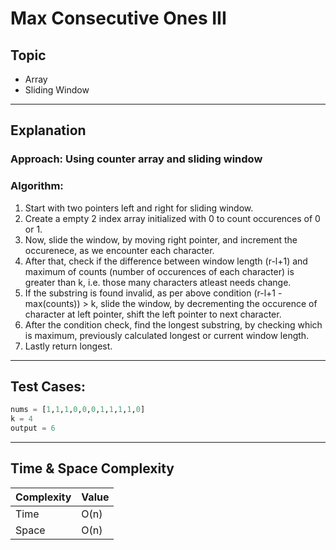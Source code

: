 # Max Consecutive Ones III

## Topic
- Array
- Sliding Window

---

## Explanation

### Approach: Using counter array and sliding window

### Algorithm:
1. Start with two pointers left and right for sliding window.
2. Create a empty 2 index array initialized with 0 to count occurences of 0 or 1.
3. Now, slide the window, by moving right pointer, and increment the occurenece, as we encounter each character.
4. After that, check if the difference between window length (r-l+1) and maximum of counts (number of occurences of each character) is greater than k, i.e. those many characters atleast needs change.
5. If the substring is found invalid, as per above condition (r-l+1 - max(counts)) > k, slide the window, by decrementing the occurence of character at left pointer, shift the left pointer to next character.
6. After the condition check, find the longest substring, by checking which is maximum, previously calculated longest or current window length.
7. Lastly return longest.

---

## Test Cases:

```python
nums = [1,1,1,0,0,0,1,1,1,1,0]
k = 4
output = 6
```

---

## Time & Space Complexity

| Complexity | Value |
|------------|-------|
| Time       | O(n)  |
| Space      | O(n)  |